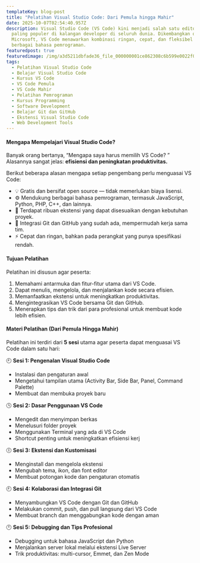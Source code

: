 ```yaml
---
templateKey: blog-post
title: "Pelatihan Visual Studio Code: Dari Pemula hingga Mahir"
date: 2025-10-07T02:54:40.957Z
description: Visual Studio Code (VS Code) kini menjadi salah satu editor kode
  paling populer di kalangan developer di seluruh dunia. Dikembangkan oleh
  Microsoft, VS Code menawarkan kombinasi ringan, cepat, dan fleksibel untuk
  berbagai bahasa pemrograman.
featuredpost: true
featuredimage: /img/a3d5211dbfade36_file_000000001ce862308c6b599e0022f091_wm.png
tags:
  - Pelatihan Visual Studio Code
  - Belajar Visual Studio Code
  - Kursus VS Code
  - VS Code Pemula
  - VS Code Mahir
  - Pelatihan Pemrograman
  - Kursus Programming
  - Software Development
  - Belajar Git dan GitHub
  - Ekstensi Visual Studio Code
  - Web Development Tools
---
```

#### Mengapa Mempelajari Visual Studio Code?

Banyak orang bertanya, “Mengapa saya harus memilih VS Code? ”
Alasannya sangat jelas: **efisiensi dan peningkatan produktivitas.**

Berikut beberapa alasan mengapa setiap pengembang perlu menguasai VS Code:

* 💡 Gratis dan bersifat open source — tidak memerlukan biaya lisensi.
* ⚙️ Mendukung berbagai bahasa pemrograman, termasuk JavaScript, Python, PHP, C++, dan lainnya.
* 🔌 Terdapat ribuan ekstensi yang dapat disesuaikan dengan kebutuhan proyek.
* 🧩 Integrasi Git dan GitHub yang sudah ada, mempermudah kerja sama tim.
* ⚡ Cepat dan ringan, bahkan pada perangkat yang punya spesifikasi rendah.

#### Tujuan Pelatihan

Pelatihan ini disusun agar peserta:

1. Memahami antarmuka dan fitur-fitur utama dari VS Code.
2. Dapat menulis, mengelola, dan menjalankan kode secara efisien.
3. Memanfaatkan ekstensi untuk meningkatkan produktivitas.
4. Mengintegrasikan VS Code bersama Git dan GitHub.
5. Menerapkan tips dan trik dari para profesional untuk membuat kode lebih efisien.

#### Materi Pelatihan (Dari Pemula Hingga Mahir)

Pelatihan ini terdiri dari **5 sesi** utama agar peserta dapat menguasai VS Code dalam satu hari:

🕘 **Sesi 1: Pengenalan Visual Studio Code**

* Instalasi dan pengaturan awal
* Mengetahui tampilan utama (Activity Bar, Side Bar, Panel, Command Palette)
* Membuat dan membuka proyek baru

🕓 **Sesi 2: Dasar Penggunaan VS Code**

* Mengedit dan menyimpan berkas
* Menelusuri folder proyek
* Menggunakan Terminal yang ada di VS Code
* Shortcut penting untuk meningkatkan efisiensi kerj

🕕 **Sesi 3: Ekstensi dan Kustomisasi**

* Menginstall dan mengelola ekstensi
* Mengubah tema, ikon, dan font editor
* Membuat potongan kode dan pengaturan otomatis

🕘 **Sesi 4: Kolaborasi dan Integrasi Git**

* Menyambungkan VS Code dengan Git dan GitHub
* Melakukan commit, push, dan pull langsung dari VS Code
* Membuat branch dan menggabungkan kode dengan aman

🕛 **Sesi 5: Debugging dan Tips Profesional**

* Debugging untuk bahasa JavaScript dan Python
* Menjalankan server lokal melalui ekstensi Live Server
* Trik produktivitas: multi-cursor, Emmet, dan Zen Mode